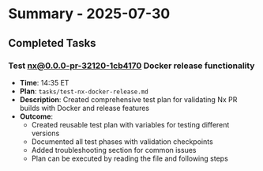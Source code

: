 # Summary - 2025-07-30

## Completed Tasks

### Test nx@0.0.0-pr-32120-1cb4170 Docker release functionality
- **Time**: 14:35 ET
- **Plan**: `tasks/test-nx-docker-release.md`
- **Description**: Created comprehensive test plan for validating Nx PR builds with Docker and release features
- **Outcome**: 
  - Created reusable test plan with variables for testing different versions
  - Documented all test phases with validation checkpoints
  - Added troubleshooting section for common issues
  - Plan can be executed by reading the file and following steps